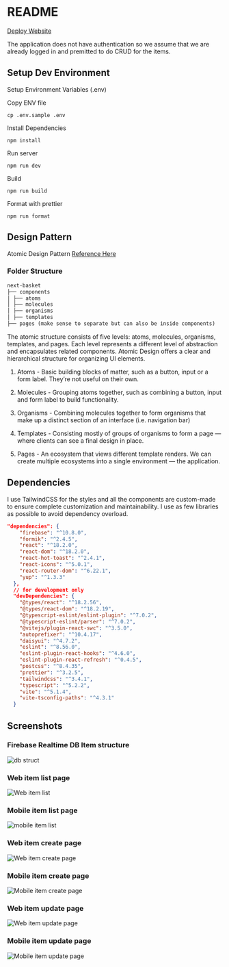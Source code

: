 # README

[Deploy Website](https://utak.vercel.app/)

The application does not have authentication so we assume that we are already logged in and premitted to do CRUD for the items.

## Setup Dev Environment

Setup Environment Variables (.env)

Copy ENV file

```
cp .env.sample .env
```

Install Dependencies

```
npm install
```

Run server

```
npm run dev
```

Build

```
npm run build
```

Format with prettier

```
npm run format
```

## Design Pattern

Atomic Design Pattern [Reference Here](https://medium.com/@janelle.wg/atomic-design-pattern-how-to-structure-your-react-application-2bb4d9ca5f97)

### Folder Structure

```md
next-basket
├── components
│ ├── atoms
│ ├── molecules
│ ├── organisms
│ ├── templates
├── pages (make sense to separate but can also be inside components)
```

The atomic structure consists of five levels: atoms, molecules, organisms, templates, and pages.
Each level represents a different level of abstraction and encapsulates related components.
Atomic Design offers a clear and hierarchical structure for organizing UI elements.

1. Atoms - Basic building blocks of matter, such as a button, input or a form label. They’re not useful on their own.

2. Molecules - Grouping atoms together, such as combining a button, input and form label to build functionality.

3. Organisms - Combining molecules together to form organisms that make up a distinct section of an interface (i.e. navigation bar)

4. Templates - Consisting mostly of groups of organisms to form a page — where clients can see a final design in place.

5. Pages - An ecosystem that views different template renders. We can create multiple ecosystems into a single environment — the application.

## Dependencies

I use TailwindCSS for the styles and all the components are custom-made to ensure complete customization and maintainability. I use as few libraries as possible to avoid dependency overload.

```json
"dependencies": {
    "firebase": "^10.8.0",
    "formik": "^2.4.5",
    "react": "^18.2.0",
    "react-dom": "^18.2.0",
    "react-hot-toast": "^2.4.1",
    "react-icons": "^5.0.1",
    "react-router-dom": "^6.22.1",
    "yup": "^1.3.3"
  },
  // for development only
  "devDependencies": {
    "@types/react": "^18.2.56",
    "@types/react-dom": "^18.2.19",
    "@typescript-eslint/eslint-plugin": "^7.0.2",
    "@typescript-eslint/parser": "^7.0.2",
    "@vitejs/plugin-react-swc": "^3.5.0",
    "autoprefixer": "^10.4.17",
    "daisyui": "^4.7.2",
    "eslint": "^8.56.0",
    "eslint-plugin-react-hooks": "^4.6.0",
    "eslint-plugin-react-refresh": "^0.4.5",
    "postcss": "^8.4.35",
    "prettier": "^3.2.5",
    "tailwindcss": "^3.4.1",
    "typescript": "^5.2.2",
    "vite": "^5.1.4",
    "vite-tsconfig-paths": "^4.3.1"
  }
```

## Screenshots

### Firebase Realtime DB Item structure

![db struct](/screenshots/rl-db-struct.png)

### Web item list page

![Web item list](/screenshots/web-item-list.png)

### Mobile item list page

![mobile item list](/screenshots/mobile-item-list.png)

### Web item create page

![Web item create page](/screenshots/web-item-creation.png)

### Mobile item create page

![Mobile item create page](/screenshots/mobile-item-creation.png)

### Web item update page

![Web item update page](/screenshots/web-item-update.png)

### Mobile item update page

![Mobile item update page](/screenshots/mobile-item-update.png)
